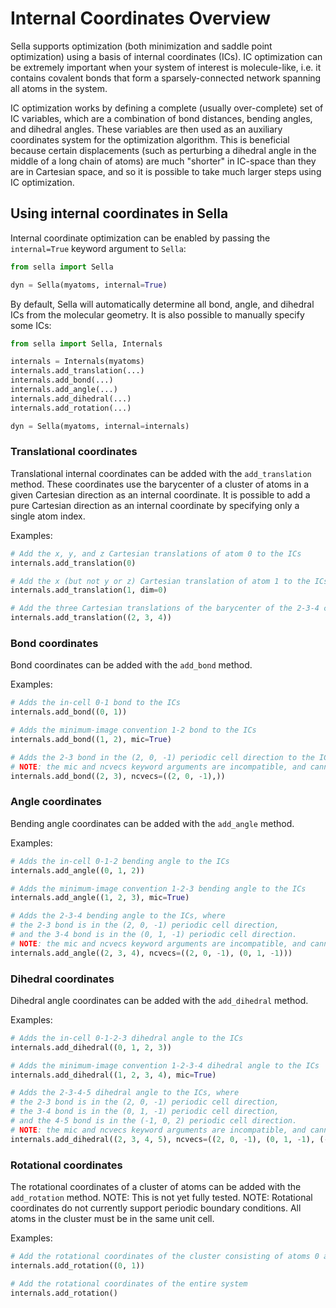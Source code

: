 # Internal Coordinates Overview

Sella supports optimization (both minimization and saddle point optimization) using a basis of internal coordinates (ICs). IC optimization can be extremely important when your system of interest is molecule-like, i.e. it contains covalent bonds that form a sparsely-connected network spanning all atoms in the system.

IC optimization works by defining a complete (usually over-complete) set of IC variables, which are a combination of bond distances, bending angles, and dihedral angles. These variables are then used as an auxiliary coordinates system for the optimization algorithm. This is beneficial because certain displacements (such as perturbing a dihedral angle in the middle of a long chain of atoms) are much "shorter" in IC-space than they are in Cartesian space, and so it is possible to take much larger steps using IC optimization.

## Using internal coordinates in Sella

Internal coordinate optimization can be enabled by passing the `internal=True` keyword argument to `Sella`:

```python
from sella import Sella

dyn = Sella(myatoms, internal=True)
```

By default, Sella will automatically determine all bond, angle, and dihedral ICs from the molecular geometry. It is also possible to manually specify some ICs:

```python
from sella import Sella, Internals

internals = Internals(myatoms)
internals.add_translation(...)
internals.add_bond(...)
internals.add_angle(...)
internals.add_dihedral(...)
internals.add_rotation(...)

dyn = Sella(myatoms, internal=internals)
```

### Translational coordinates

Translational internal coordinates can be added with the `add_translation` method. These coordinates use the barycenter of a cluster of atoms in a given Cartesian direction as an internal coordinate. It is possible to add a pure Cartesian direction as an internal coordinate by specifying only a single atom index.

Examples:

```python
# Add the x, y, and z Cartesian translations of atom 0 to the ICs
internals.add_translation(0)

# Add the x (but not y or z) Cartesian translation of atom 1 to the ICs
internals.add_translation(1, dim=0)

# Add the three Cartesian translations of the barycenter of the 2-3-4 cluster to the ICs
internals.add_translation((2, 3, 4))
```

### Bond coordinates

Bond coordinates can be added with the `add_bond` method.

Examples:

```python
# Adds the in-cell 0-1 bond to the ICs
internals.add_bond((0, 1))

# Adds the minimum-image convention 1-2 bond to the ICs
internals.add_bond((1, 2), mic=True)

# Adds the 2-3 bond in the (2, 0, -1) periodic cell direction to the ICs
# NOTE: the mic and ncvecs keyword arguments are incompatible, and cannot be used simultaneously.
internals.add_bond((2, 3), ncvecs=((2, 0, -1),))
```

### Angle coordinates

Bending angle coordinates can be added with the `add_angle` method.

Examples:

```python
# Adds the in-cell 0-1-2 bending angle to the ICs
internals.add_angle((0, 1, 2))

# Adds the minimum-image convention 1-2-3 bending angle to the ICs
internals.add_angle((1, 2, 3), mic=True)

# Adds the 2-3-4 bending angle to the ICs, where
# the 2-3 bond is in the (2, 0, -1) periodic cell direction,
# and the 3-4 bond is in the (0, 1, -1) periodic cell direction.
# NOTE: the mic and ncvecs keyword arguments are incompatible, and cannot be used simultaneously.
internals.add_angle((2, 3, 4), ncvecs=((2, 0, -1), (0, 1, -1)))
```

### Dihedral coordinates

Dihedral angle coordinates can be added with the `add_dihedral` method.

Examples:

```python
# Adds the in-cell 0-1-2-3 dihedral angle to the ICs
internals.add_dihedral((0, 1, 2, 3))

# Adds the minimum-image convention 1-2-3-4 dihedral angle to the ICs
internals.add_dihedral((1, 2, 3, 4), mic=True)

# Adds the 2-3-4-5 dihedral angle to the ICs, where
# the 2-3 bond is in the (2, 0, -1) periodic cell direction,
# the 3-4 bond is in the (0, 1, -1) periodic cell direction,
# and the 4-5 bond is in the (-1, 0, 2) periodic cell direction.
# NOTE: the mic and ncvecs keyword arguments are incompatible, and cannot be used simultaneously.
internals.add_dihedral((2, 3, 4, 5), ncvecs=((2, 0, -1), (0, 1, -1), (-1, 0, 2)))
```

### Rotational coordinates

The rotational coordinates of a cluster of atoms can be added with the `add_rotation` method.
NOTE: This is not yet fully tested.
NOTE: Rotational coordinates do not currently support periodic boundary conditions. All atoms in the cluster must be in the same unit cell.

Examples:

```python
# Add the rotational coordinates of the cluster consisting of atoms 0 and 1
internals.add_rotation((0, 1))

# Add the rotational coordinates of the entire system
internals.add_rotation()
```
